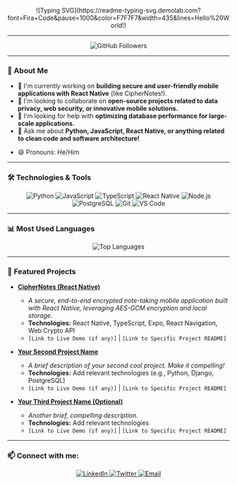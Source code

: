 <div align="center">
  ![Typing SVG](https://readme-typing-svg.demolab.com?font=Fira+Code&pause=1000&color=F7F7F7&width=435&lines=Hello%20World!)
</div>

---

<p align="center">
  <img src="https://img.shields.io/github/followers/DiegoNatanael?style=for-the-badge&logo=github&label=Followers&color=0891b2" alt="GitHub Followers" />
  </p>

---

### 👋 About Me

* 🔭 I'm currently working on **building secure and user-friendly mobile applications with React Native** (like CipherNotes!).
* 👯 I'm looking to collaborate on **open-source projects related to data privacy, web security, or innovative mobile solutions.**
* 🤔 I'm looking for help with **optimizing database performance for large-scale applications.**
* 💬 Ask me about **Python, JavaScript, React Native, or anything related to clean code and software architecture!**
<!--* 📫 How to reach me: You can connect with me on [LinkedIn](YOUR_LINKEDIN_URL) or shoot me an email at [your.email@example.com](mailto:your.email@example.com).-->
* 😄 Pronouns: He/Him
<!--* ⚡ Fun fact: I once debugged a stubborn bug by talking to a rubber duck for an hour... it worked! 🦆 -->

---

### 🛠️ Technologies & Tools

<p align="center">
  <img src="https://img.shields.io/badge/Python-3776AB?style=for-the-badge&logo=python&logoColor=white" alt="Python" />
  <img src="https://img.shields.io/badge/JavaScript-F7DF1E?style=for-the-badge&logo=javascript&logoColor=black" alt="JavaScript" />
  <img src="https://img.shields.io/badge/TypeScript-3178C6?style=for-the-badge&logo=typescript&logoColor=white" alt="TypeScript" />
  <img src="https://img.shields.io/badge/React_Native-61DAFB?style=for-the-badge&logo=react&logoColor=black" alt="React Native" />
  <img src="https://img.shields.io/badge/Node.js-339933?style=for-the-badge&logo=node.js&logoColor=white" alt="Node.js" />
  <img src="https://img.shields.io/badge/PostgreSQL-316192?style=for-the-badge&logo=postgresql&logoColor=white" alt="PostgreSQL" />
  <img src="https://img.shields.io/badge/GIT-E44C30?style=for-the-badge&logo=git&logoColor=white" alt="Git" />
  <img src="https://img.shields.io/badge/VS_Code-007ACC?style=for-the-badge&logo=visual-studio-code&logoColor=white" alt="VS Code" />
  </p>

---

### 📊 Most Used Languages

<div align="center">
  <img src="https://github-readme-stats.vercel.app/api/top-langs/?username=DiegoNatanael&layout=compact&theme=tokyonight&hide_border=true" alt="Top Languages" />
</div>

---

### 🚀 Featured Projects

* **[CipherNotes (React Native)](https://github.com/DiegoNatanael/CipherNote)**
    * _A secure, end-to-end encrypted note-taking mobile application built with React Native, leveraging AES-GCM encryption and local storage._
    * **Technologies:** React Native, TypeScript, Expo, React Navigation, Web Crypto API
    * `[Link to Live Demo (if any)]` | `[Link to Specific Project README]`

* **[Your Second Project Name](https://github.com/DiegoNatanael/YourSecondProjectRepo)**
    * _A brief description of your second cool project. Make it compelling!_
    * **Technologies:** Add relevant technologies (e.g., Python, Django, PostgreSQL)
    * `[Link to Live Demo (if any)]` | `[Link to Specific Project README]`

* **[Your Third Project Name (Optional)](https://github.com/DiegoNatanael/YourThirdProjectRepo)**
    * _Another brief, compelling description._
    * **Technologies:** Add relevant technologies
    * `[Link to Live Demo (if any)]` | `[Link to Specific Project README]`

---

### 📫 Connect with me:

<p align="center">
  <a href="YOUR_LINKEDIN_PROFILE_URL">
    <img src="https://img.shields.io/badge/LinkedIn-0077B5?style=for-the-badge&logo=linkedin&logoColor=white" alt="LinkedIn" />
  </a>
  <a href="YOUR_TWITTER_PROFILE_URL">
    <img src="https://img.shields.io/badge/Twitter-1DA1F2?style=for-the-badge&logo=twitter&logoColor=white" alt="Twitter" />
  </a>
  <a href="mailto:your.email@example.com">
    <img src="https://img.shields.io/badge/Email-D14836?style=for-the-badge&logo=gmail&logoColor=white" alt="Email" />
  </a>
  </p>
